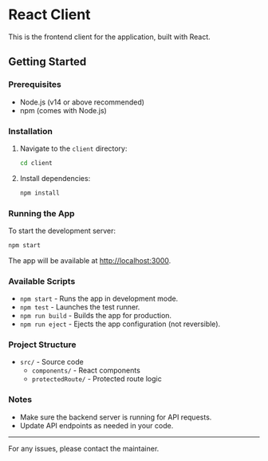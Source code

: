 # React Client

This is the frontend client for the application, built with React.

## Getting Started

### Prerequisites
- Node.js (v14 or above recommended)
- npm (comes with Node.js)

### Installation
1. Navigate to the `client` directory:
   ```bash
   cd client
   ```
2. Install dependencies:
   ```bash
   npm install
   ```

### Running the App
To start the development server:
```bash
npm start
```
The app will be available at [http://localhost:3000](http://localhost:3000).

### Available Scripts
- `npm start` - Runs the app in development mode.
- `npm test` - Launches the test runner.
- `npm run build` - Builds the app for production.
- `npm run eject` - Ejects the app configuration (not reversible).

### Project Structure
- `src/` - Source code
  - `components/` - React components
  - `protectedRoute/` - Protected route logic

### Notes
- Make sure the backend server is running for API requests.
- Update API endpoints as needed in your code.

---

For any issues, please contact the maintainer. 